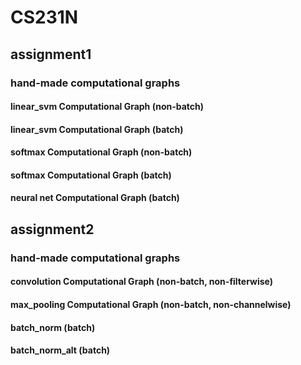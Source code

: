 # CS231N

## assignment1
### hand-made computational graphs 
#### linear_svm Computational Graph (non-batch)
#### linear_svm Computational Graph (batch)
#### softmax Computational Graph (non-batch)
#### softmax Computational Graph (batch)
#### neural net Computational Graph (batch)

## assignment2
### hand-made computational graphs 
#### convolution Computational Graph (non-batch, non-filterwise)
#### max_pooling Computational Graph (non-batch, non-channelwise)
#### batch_norm (batch)
#### batch_norm_alt (batch)
